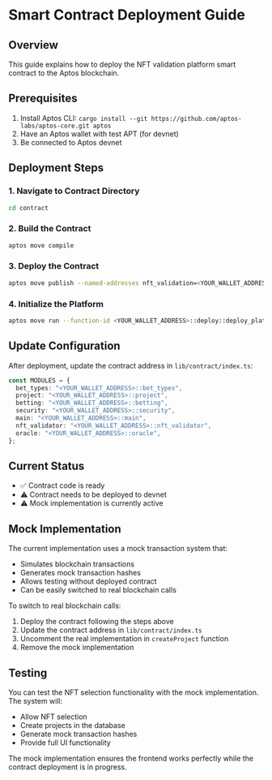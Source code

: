 # Smart Contract Deployment Guide

## Overview
This guide explains how to deploy the NFT validation platform smart contract to the Aptos blockchain.

## Prerequisites
1. Install Aptos CLI: `cargo install --git https://github.com/aptos-labs/aptos-core.git aptos`
2. Have an Aptos wallet with test APT (for devnet)
3. Be connected to Aptos devnet

## Deployment Steps

### 1. Navigate to Contract Directory
```bash
cd contract
```

### 2. Build the Contract
```bash
aptos move compile
```

### 3. Deploy the Contract
```bash
aptos move publish --named-addresses nft_validation=<YOUR_WALLET_ADDRESS>
```

### 4. Initialize the Platform
```bash
aptos move run --function-id <YOUR_WALLET_ADDRESS>::deploy::deploy_platform --args address:<ORACLE_ADDRESS>
```

## Update Configuration

After deployment, update the contract address in `lib/contract/index.ts`:

```typescript
const MODULES = {
  bet_types: "<YOUR_WALLET_ADDRESS>::bet_types",
  project: "<YOUR_WALLET_ADDRESS>::project", 
  betting: "<YOUR_WALLET_ADDRESS>::betting",
  security: "<YOUR_WALLET_ADDRESS>::security",
  main: "<YOUR_WALLET_ADDRESS>::main",
  nft_validator: "<YOUR_WALLET_ADDRESS>::nft_validator",
  oracle: "<YOUR_WALLET_ADDRESS>::oracle",
};
```

## Current Status
- ✅ Contract code is ready
- ⚠️ Contract needs to be deployed to devnet
- ⚠️ Mock implementation is currently active

## Mock Implementation
The current implementation uses a mock transaction system that:
- Simulates blockchain transactions
- Generates mock transaction hashes
- Allows testing without deployed contract
- Can be easily switched to real blockchain calls

To switch to real blockchain calls:
1. Deploy the contract following the steps above
2. Update the contract address in `lib/contract/index.ts`
3. Uncomment the real implementation in `createProject` function
4. Remove the mock implementation

## Testing
You can test the NFT selection functionality with the mock implementation. The system will:
- Allow NFT selection
- Create projects in the database
- Generate mock transaction hashes
- Provide full UI functionality

The mock implementation ensures the frontend works perfectly while the contract deployment is in progress. 